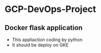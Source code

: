 # GCP-DevOps-Project

## Docker flask application 

- This appliaction coding by python
- It should be deploy on GKE
